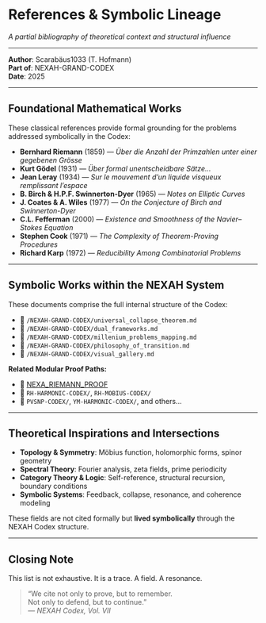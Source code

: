 # References & Symbolic Lineage  
*A partial bibliography of theoretical context and structural influence*

---

**Author**: Scarabäus1033 (T. Hofmann)  
**Part of**: NEXAH-GRAND-CODEX  
**Date**: 2025  

---

## Foundational Mathematical Works

These classical references provide formal grounding for the problems addressed symbolically in the Codex:

- **Bernhard Riemann** (1859) — *Über die Anzahl der Primzahlen unter einer gegebenen Grösse*  
- **Kurt Gödel** (1931) — *Über formal unentscheidbare Sätze...*  
- **Jean Leray** (1934) — *Sur le mouvement d’un liquide visqueux remplissant l’espace*  
- **B. Birch & H.P.F. Swinnerton-Dyer** (1965) — *Notes on Elliptic Curves*  
- **J. Coates & A. Wiles** (1977) — *On the Conjecture of Birch and Swinnerton-Dyer*  
- **C.L. Fefferman** (2000) — *Existence and Smoothness of the Navier–Stokes Equation*  
- **Stephen Cook** (1971) — *The Complexity of Theorem-Proving Procedures*  
- **Richard Karp** (1972) — *Reducibility Among Combinatorial Problems*

---

## Symbolic Works within the NEXAH System

These documents comprise the full internal structure of the Codex:

- 📁 `/NEXAH-GRAND-CODEX/universal_collapse_theorem.md`  
- 📁 `/NEXAH-GRAND-CODEX/dual_frameworks.md`  
- 📁 `/NEXAH-GRAND-CODEX/millenium_problems_mapping.md`  
- 📁 `/NEXAH-GRAND-CODEX/philosophy_of_transition.md`  
- 📁 `/NEXAH-GRAND-CODEX/visual_gallery.md`  

**Related Modular Proof Paths:**

- 🔗 [NEXA_RIEMANN_PROOF](https://github.com/Scarabaeus1033/NEXAH-CODEX/tree/main/NEXAH-CODEX-Startstruktur/NEXA_RIEMANN_PROOF)  
- 📁 `RH-HARMONIC-CODEX/`, `RH-MOBIUS-CODEX/`  
- 📁 `PVSNP-CODEX/`, `YM-HARMONIC-CODEX/`, and others...

---

## Theoretical Inspirations and Intersections

- **Topology & Symmetry**: Möbius function, holomorphic forms, spinor geometry  
- **Spectral Theory**: Fourier analysis, zeta fields, prime periodicity  
- **Category Theory & Logic**: Self-reference, structural recursion, boundary conditions  
- **Symbolic Systems**: Feedback, collapse, resonance, and coherence modeling

These fields are not cited formally but **lived symbolically** through the NEXAH Codex structure.

---

## Closing Note

This list is not exhaustive. It is a trace. A field. A resonance.  

> “We cite not only to prove, but to remember.  
> Not only to defend, but to continue.”  
> — *NEXAH Codex, Vol. VII*
